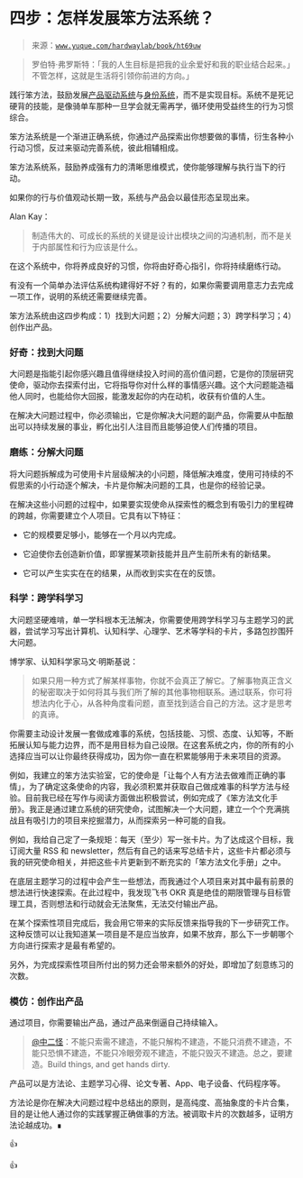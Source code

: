 # 四步：怎样发展笨方法系统？

> 来源：[`www.yuque.com/hardwaylab/book/ht69uw`](https://www.yuque.com/hardwaylab/book/ht69uw)

> 罗伯特·弗罗斯特：「我的人生目标是把我的业余爱好和我的职业结合起来。」不管怎样，这就是生活将引领你前进的方向。」 

践行笨方法，鼓励发展[产品驱动系统](https://www.notion.so/hardwaylab/TDS-73004a4608404236a77ce522c5b7f92a)与[身份系统](https://www.yuque.com/hardwaylab/basic/lc82lv)，而不是实现目标。系统不是死记硬背的技能，是像骑单车那种一旦学会就无需再学，循环使用受益终生的行为习惯综合。 

笨方法系统是一个渐进正确系统，你通过产品探索出你想要做的事情，衍生各种小行动习惯，反过来驱动完善系统，彼此相辅相成。 

笨方法系统系，鼓励养成强有力的清晰思维模式，使你能够理解与执行当下的行动。 

如果你的行与价值观动长期一致，系统与产品会以最佳形态呈现出来。 

Alan Kay： 

> 制造伟大的、可成长的系统的关键是设计出模块之间的沟通机制，而不是关于内部属性和行为应该是什么。 

在这个系统中，你将养成良好的习惯，你将由好奇心指引，你将持续磨练行动。 

有没有一个简单办法评估系统构建得好不好？有的，如果你需要调用意志力去完成一项工作，说明的系统还需要继续完善。 

笨方法系统由这四步构成：1）找到大问题；2）分解大问题；3）跨学科学习；4）创作出产品。 

### 好奇：找到大问题

 

大问题是指能引起你感兴趣且值得继续投入时间的高价值问题，它是你的顶层研究使命，驱动你去探索付出，它将指导你对什么样的事情感兴趣。这个大问题能造福他人同时，也能给你大回报，能激发起你的内在动机，收获有价值的人生。 

在解决大问题过程中，你必须输出，它是你解决大问题的副产品，你需要从中酝酿出可以持续发展的事业，孵化出引人注目而且能够迫使人们传播的项目。 

### 磨练：分解大问题

 

将大问题拆解成为可使用卡片层级解决的小问题，降低解决难度，使用可持续的不假思索的小行动逐个解决，卡片是你解决问题的工具，也是你的经验记录。 

在解决这些小问题的过程中，如果要实现使命从探索性的概念到有吸引力的里程碑的跨越，你需要建立个人项目。它具有以下特征： 

+   它的规模要足够小，能够在一个月以内完成。 

+   它迫使你去创造新价值，即掌握某项新技能并且产生前所未有的新结果。 

+   它可以产生实实在在的结果，从而收到实实在在的反馈。 

### 科学：跨学科学习

 

大问题坚硬难啃，单一学科根本无法解决，你需要使用跨学科学习与主题学习的武器，尝试学习写出计算机、认知科学、心理学、艺术等学科的卡片，多路包抄围歼大问题。 

博学家、认知科学家马文·明斯基说： 

> 如果只用一种方式了解某样事物，你就不会真正了解它。了解事物真正含义的秘密取决于如何将其与我们所了解的其他事物相联系。通过联系，你可将想法内化于心，从各种角度看问题，直至找到适合自己的方法。这才是思考的真谛。 

你需要主动设计发展一套做成难事的系统，包括技能、习惯、态度、认知等，不断拓展认知与能力边界，而不是用目标为自己设限。在这套系统之内，你的所有的小选择应当可以让你最终获得成功，因为你一直在积累能够用于未来项目的资源。 

例如，我建立的笨方法实验室，它的使命是「让每个人有方法去做难而正确的事情」，为了确定这条使命的内容，我必须积累并获取自己做成难事的科学方法与经验。目前我已经在写作与阅读方面做出积极尝试，例如完成了《笨方法文化手册》。我正是通过建立系统的研究使命，试图解决一个大问题，建立一个个充满挑战且有吸引力的项目来挖掘潜力，从而探索另一种可能的自我。 

例如，我给自己定了一条规矩：每天（至少）写一张卡片。为了达成这个目标，我订阅大量 RSS 和 newsletter，然后有自己的话来写总结卡片，这些卡片都必须与我的研究使命相关，并把这些卡片更新到不断充实的「笨方法文化手册」之中。 

在底层主题学习的过程中会产生一些想法，而我通过个人项目来对其中最有前景的想法进行快速探索。在此过程中，我发现飞书 OKR 真是绝佳的期限管理与目标管理工具，否则想法和行动就会无法聚焦，无法交付输出产品。 

在某个探索性项目完成后，我会用它带来的实际反馈来指导我的下一步研究工作。这种反馈可以让我知道某一项目是不是应当放弃，如果不放弃，那么下一步朝哪个方向进行探索才是最有希望的。 

另外，为完成探索性项目所付出的努力还会带来额外的好处，即增加了刻意练习的次数。 

### 模仿：创作出产品

 

通过项目，你需要输出产品，通过产品来倒逼自己持续输入。 

> [@中二怪](https://www.weibo.com/1757165701/K1BHsss3l?type=comment)：不能只索需不建造，不能只解构不建造，不能只消费不建造，不能只恐惧不建造，不能只冷眼旁观不建造，不能只毁灭不建造。总之，要建造。Build things, and get hands dirty. 

产品可以是方法论、主题学习心得、论文专著、App、电子设备、代码程序等。 

方法论是你在解决大问题过程中总结出的原则，是高纯度、高抽象度的卡片合集，目的是让他人通过你的实践掌握正确做事的方法。被调取卡片的次数越多，证明方法论越成功。∎ 

👍 

👍